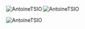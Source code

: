 <p><img align="left" src="https://github-readme-stats.vercel.app/api/top-langs?username=AntoineTSIO&show_icons=true&locale=en&layout=compact&theme=midnight-purple" alt="AntoineTSIO" /></p>
<p>&nbsp;<img align="left" src="https://github-readme-stats.vercel.app/api?username=AntoineTSIO&show_icons=true&locale=en&theme=midnight-purple" alt="AntoineTSIO" /></p>
<p><img align="left" src="https://github-readme-streak-stats.herokuapp.com/?user=AntoineTSIO&" alt="AntoineTSIO" /></p>

